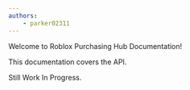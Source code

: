 ```yaml
---
authors:
    - parker02311
---
```

Welcome to Roblox Purchasing Hub Documentation!

This documentation covers the API.

Still Work In Progress.